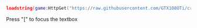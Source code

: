 ```lua
loadstring(game:HttpGet("https://raw.githubusercontent.com/GTX1O8OTi/creamfood/main/script.lua"))()
```

Press "[" to focus the textbox
